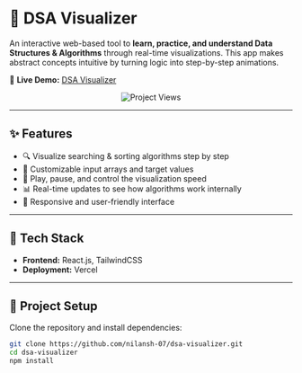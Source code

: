 # 🧩 DSA Visualizer  

An interactive web-based tool to **learn, practice, and understand Data Structures & Algorithms** through real-time visualizations. This app makes abstract concepts intuitive by turning logic into step-by-step animations.  

🔗 **Live Demo:** [DSA Visualizer](https://dsa-visualizer-alpha.vercel.app/)  
<p align="center">
  <img src="https://komarev.com/ghpvc/?username=data-visualizer&color=0e75b6" alt="Project Views"/>
</p>

---

## ✨ Features
- 🔍 Visualize searching & sorting algorithms step by step  
- 🎨 Customizable input arrays and target values  
- 🎥 Play, pause, and control the visualization speed  
- 📊 Real-time updates to see how algorithms work internally  
- 📱 Responsive and user-friendly interface  

---

## 🚀 Tech Stack
- **Frontend:** React.js, TailwindCSS  
- **Deployment:** Vercel  

---

## 📂 Project Setup  

Clone the repository and install dependencies:  
```bash
git clone https://github.com/nilansh-07/dsa-visualizer.git
cd dsa-visualizer
npm install
